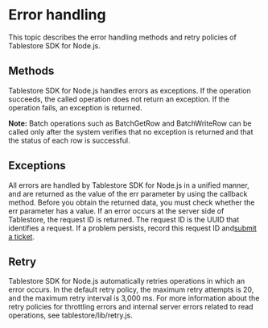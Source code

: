 # Error handling

This topic describes the error handling methods and retry policies of Tablestore SDK for Node.js.

## Methods

Tablestore SDK for Node.js handles errors as exceptions. If the operation succeeds, the called operation does not return an exception. If the operation fails, an exception is returned.

**Note:** Batch operations such as BatchGetRow and BatchWriteRow can be called only after the system verifies that no exception is returned and that the status of each row is successful.

## Exceptions

All errors are handled by Tablestore SDK for Node.js in a unified manner, and are returned as the value of the err parameter by using the callback method. Before you obtain the returned data, you must check whether the err parameter has a value. If an error occurs at the server side of Tablestore, the request ID is returned. The request ID is the UUID that identifies a request. If a problem persists, record this request ID and[submit a ticket](https://workorder-intl.console.aliyun.com/#/ticket/createInd).

## Retry

Tablestore SDK for Node.js automatically retries operations in which an error occurs. In the default retry policy, the maximum retry attempts is 20, and the maximum retry interval is 3,000 ms. For more information about the retry policies for throttling errors and internal server errors related to read operations, see tablestore/lib/retry.js.

